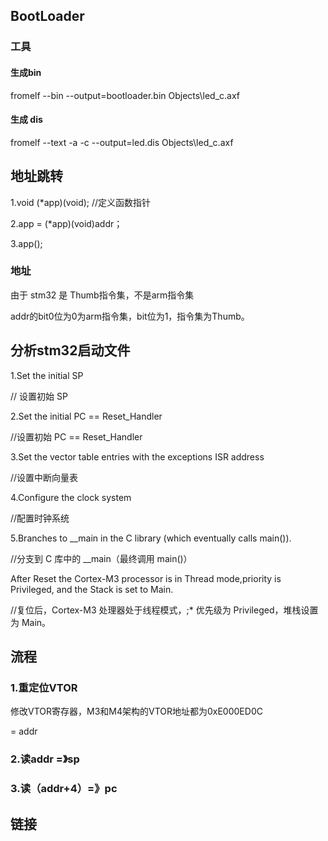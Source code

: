 ## BootLoader

### 工具

#### 生成bin

fromelf  --bin  --output=bootloader.bin  Objects\led_c.axf

#### 生成 dis

fromelf  --text  -a -c  --output=led.dis  Objects\led_c.axf

## 地址跳转

1.void  (*app)(void); //定义函数指针

2.app = (*app)(void)addr；

3.app();

### 地址

由于 stm32 是 Thumb指令集，不是arm指令集

addr的bit0位为0为arm指令集，bit位为1，指令集为Thumb。

## 分析stm32启动文件

1.Set the initial SP  

// 设置初始 SP

2.Set the initial PC == Reset_Handler 

//设置初始 PC == Reset_Handler

3.Set the vector table entries with the exceptions ISR address

//设置中断向量表

4.Configure the clock system

//配置时钟系统

5.Branches to __main in the C library (which eventually calls main()).

//分支到 C 库中的 __main（最终调用 main()）

 After Reset the Cortex-M3 processor is in Thread mode,priority is Privileged, and the Stack is set to Main.

//复位后，Cortex-M3 处理器处于线程模式，;* 优先级为 Privileged，堆栈设置为 Main。

## 流程

### 1.重定位VTOR

修改VTOR寄存器，M3和M4架构的VTOR地址都为0xE000ED0C

  = addr

### 2.读addr =》sp

### 3.读（addr+4）=》pc

## 链接

